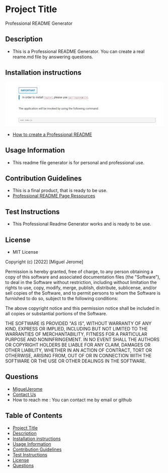 # Project Title
Professional README Generator

## Description
* This is a Professional README Generator. You can create a real reame.md file by answering questions. 

## Installation instructions
![Inquirer](./images/ImportantInquirer.png) 
* [How to create a Professional README](https://coding-boot-camp.github.io/full-stack/github/professional-readme-guide)

## Usage Information
* This readme file generator is for personal and professional use.

## Contribution Guidelines
* This is a final product, that is ready to be use.
* [Professional README Page Ressources](https://github.com/MiguelJerome/Professionnal-Readme09)

## Test Instructions
* This Professional Readme Generator works and is ready to be use.

## License
* MIT License

Copyright (c) [2022] [Miguel Jerome]

Permission is hereby granted, free of charge, to any person obtaining a copy
of this software and associated documentation files (the "Software"), to deal
in the Software without restriction, including without limitation the rights
to use, copy, modify, merge, publish, distribute, sublicense, and/or sell
copies of the Software, and to permit persons to whom the Software is
furnished to do so, subject to the following conditions:

The above copyright notice and this permission notice shall be included in all
copies or substantial portions of the Software.

THE SOFTWARE IS PROVIDED "AS IS", WITHOUT WARRANTY OF ANY KIND, EXPRESS OR
IMPLIED, INCLUDING BUT NOT LIMITED TO THE WARRANTIES OF MERCHANTABILITY,
FITNESS FOR A PARTICULAR PURPOSE AND NONINFRINGEMENT. IN NO EVENT SHALL THE
AUTHORS OR COPYRIGHT HOLDERS BE LIABLE FOR ANY CLAIM, DAMAGES OR OTHER
LIABILITY, WHETHER IN AN ACTION OF CONTRACT, TORT OR OTHERWISE, ARISING FROM,
OUT OF OR IN CONNECTION WITH THE SOFTWARE OR THE USE OR OTHER DEALINGS IN THE
SOFTWARE.

## Questions
* [MiguelJerome](https://github.com/MiguelJerome/)
* [Contact Us](mailto:2001326@collegelacite.ca)
* How to reach me : You can contact me by email or github

## Table of Contents
* [Project Title](#Project-Title)
* [Description](#Description)
* [Installation instructions](#Installation-instructions)
* [Usage Information](#Usage-Information)
* [Contribution Guidelines](#Contribution-Guidelines)
* [Test Instructions](#Test-Instructions)
* [License](#License)
* [Questions](#Questions)

